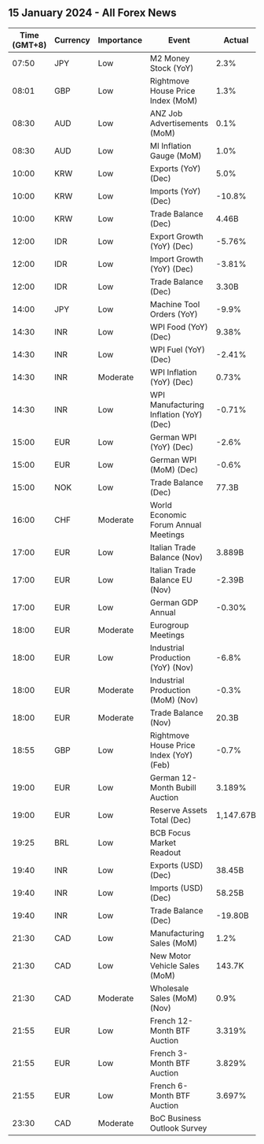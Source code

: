 ## 15 January 2024 - All Forex News

| Time (GMT+8) | Currency | Importance | Event | Actual | Forecast | Previous |
|------|----------|------------|-------|--------|----------|----------|
| 07:50 | JPY | Low | M2 Money Stock (YoY) | 2.3% | 2.2% | 2.3% |
| 08:01 | GBP | Low | Rightmove House Price Index (MoM) | 1.3% |  | -1.9% |
| 08:30 | AUD | Low | ANZ Job Advertisements (MoM) | 0.1% |  | -5.1% |
| 08:30 | AUD | Low | MI Inflation Gauge (MoM) | 1.0% |  | 0.3% |
| 10:00 | KRW | Low | Exports (YoY) (Dec) | 5.0% |  | 5.1% |
| 10:00 | KRW | Low | Imports (YoY) (Dec) | -10.8% |  | -10.8% |
| 10:00 | KRW | Low | Trade Balance (Dec) | 4.46B |  | 4.48B |
| 12:00 | IDR | Low | Export Growth (YoY) (Dec) | -5.76% | -8.10% | -8.56% |
| 12:00 | IDR | Low | Import Growth (YoY) (Dec) | -3.81% | 0.40% | 3.29% |
| 12:00 | IDR | Low | Trade Balance (Dec) | 3.30B | 1.92B | 2.41B |
| 14:00 | JPY | Low | Machine Tool Orders (YoY) | -9.9% |  | -13.6% |
| 14:30 | INR | Low | WPI Food (YoY) (Dec) | 9.38% |  | 8.18% |
| 14:30 | INR | Low | WPI Fuel (YoY) (Dec) | -2.41% |  | -4.61% |
| 14:30 | INR | Moderate | WPI Inflation (YoY) (Dec) | 0.73% | 0.90% | 0.26% |
| 14:30 | INR | Low | WPI Manufacturing Inflation (YoY) (Dec) | -0.71% |  | -0.64% |
| 15:00 | EUR | Low | German WPI (YoY) (Dec) | -2.6% |  | -3.6% |
| 15:00 | EUR | Low | German WPI (MoM) (Dec) | -0.6% | 0.2% | -0.2% |
| 15:00 | NOK | Low | Trade Balance (Dec) | 77.3B |  | 79.3B |
| 16:00 | CHF | Moderate | World Economic Forum Annual Meetings |  |  |  |
| 17:00 | EUR | Low | Italian Trade Balance (Nov) | 3.889B | 5.200B | 4.732B |
| 17:00 | EUR | Low | Italian Trade Balance EU (Nov) | -2.39B |  | -0.65B |
| 17:00 | EUR | Low | German GDP Annual | -0.30% | -0.30% | 1.80% |
| 18:00 | EUR | Moderate | Eurogroup Meetings |  |  |  |
| 18:00 | EUR | Low | Industrial Production (YoY) (Nov) | -6.8% | -5.9% | -6.6% |
| 18:00 | EUR | Moderate | Industrial Production (MoM) (Nov) | -0.3% | -0.3% | -0.7% |
| 18:00 | EUR | Moderate | Trade Balance (Nov) | 20.3B | 11.2B | 11.4B |
| 18:55 | GBP | Low | Rightmove House Price Index (YoY) (Feb) | -0.7% |  | -1.1% |
| 19:00 | EUR | Low | German 12-Month Bubill Auction | 3.189% |  | 3.565% |
| 19:00 | EUR | Low | Reserve Assets Total (Dec) | 1,147.67B |  | 1,145.50B |
| 19:25 | BRL | Low | BCB Focus Market Readout |  |  |  |
| 19:40 | INR | Low | Exports (USD) (Dec) | 38.45B |  | 33.90B |
| 19:40 | INR | Low | Imports (USD) (Dec) | 58.25B |  | 54.48B |
| 19:40 | INR | Low | Trade Balance (Dec) | -19.80B | -21.00B | -20.58B |
| 21:30 | CAD | Low | Manufacturing Sales (MoM) | 1.2% | 1.0% | -2.9% |
| 21:30 | CAD | Low | New Motor Vehicle Sales (MoM) | 143.7K |  | 151.1K |
| 21:30 | CAD | Moderate | Wholesale Sales (MoM) (Nov) | 0.9% | 0.8% | -0.3% |
| 21:55 | EUR | Low | French 12-Month BTF Auction | 3.319% |  | 3.341% |
| 21:55 | EUR | Low | French 3-Month BTF Auction | 3.829% |  | 3.844% |
| 21:55 | EUR | Low | French 6-Month BTF Auction | 3.697% |  | 3.766% |
| 23:30 | CAD | Moderate | BoC Business Outlook Survey |  |  |  |

